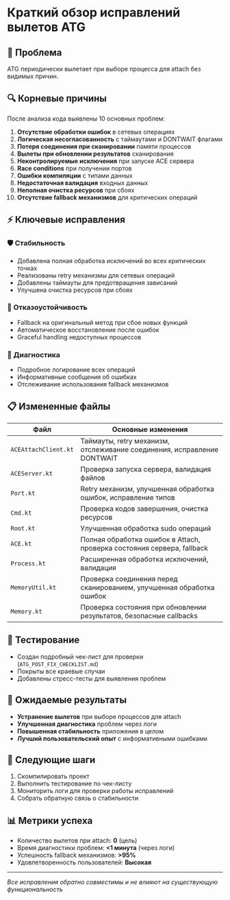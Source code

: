 # Краткий обзор исправлений вылетов ATG

## 🎯 Проблема
ATG периодически вылетает при выборе процесса для attach без видимых причин.

## 🔍 Корневые причины
После анализа кода выявлены 10 основных проблем:
1. **Отсутствие обработки ошибок** в сетевых операциях
2. **Логическая несогласованность** с таймаутами и DONTWAIT флагами
3. **Потеря соединения при сканировании** памяти процессов
4. **Вылеты при обновлении результатов** сканирования
5. **Неконтролируемые исключения** при запуске ACE сервера
6. **Race conditions** при получении портов
7. **Ошибки компиляции** с типами данных
8. **Недостаточная валидация** входных данных
9. **Неполная очистка ресурсов** при сбоях
10. **Отсутствие fallback механизмов** для критических операций

## ⚡ Ключевые исправления

### 🛡️ Стабильность
- Добавлена полная обработка исключений во всех критических точках
- Реализованы retry механизмы для сетевых операций
- Добавлены таймауты для предотвращения зависаний
- Улучшена очистка ресурсов при сбоях

### 🔄 Отказоустойчивость
- Fallback на оригинальный метод при сбое новых функций
- Автоматическое восстановление после ошибок
- Graceful handling недоступных процессов

### 📝 Диагностика
- Подробное логирование всех операций
- Информативные сообщения об ошибках
- Отслеживание использования fallback механизмов

## 📋 Измененные файлы

| Файл | Основные изменения |
|------|-------------------|
| `ACEAttachClient.kt` | Таймауты, retry механизм, отслеживание соединения, исправление DONTWAIT |
| `ACEServer.kt` | Проверка запуска сервера, валидация файлов |
| `Port.kt` | Retry механизм, улучшенная обработка ошибок, исправление типов |
| `Cmd.kt` | Проверка кодов завершения, очистка ресурсов |
| `Root.kt` | Улучшенная обработка sudo операций |
| `ACE.kt` | Полная обработка ошибок в Attach, проверка состояния сервера, fallback |
| `Process.kt` | Расширенная обработка исключений, валидация |
| `MemoryUtil.kt` | Проверка соединения перед сканированием, улучшенная обработка ошибок |
| `Memory.kt` | Проверка состояния при обновлении результатов, безопасные callbacks |

## 🧪 Тестирование
- Создан подробный чек-лист для проверки (`ATG_POST_FIX_CHECKLIST.md`)
- Покрыты все краевые случаи
- Добавлены стресс-тесты для выявления проблем

## 🎯 Ожидаемые результаты
- **Устранение вылетов** при выборе процессов для attach
- **Улучшенная диагностика** проблем через логи
- **Повышенная стабильность** приложения в целом
- **Лучший пользовательский опыт** с информативными ошибками

## 🚀 Следующие шаги
1. Скомпилировать проект
2. Выполнить тестирование по чек-листу
3. Мониторить логи для проверки работы исправлений
4. Собрать обратную связь о стабильности

## 📊 Метрики успеха
- Количество вылетов при attach: **0** (цель)
- Время диагностики проблем: **<1 минута** (через логи)
- Успешность fallback механизмов: **>95%**
- Удовлетворенность пользователей: **Высокая**

---
*Все исправления обратно совместимы и не влияют на существующую функциональность*